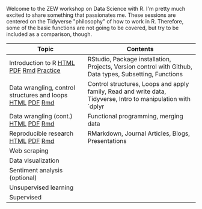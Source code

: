 Welcome to the ZEW workshop on Data Science with R. I'm pretty much excited to share something that passionates me. These sessions are centered on the Tidyverse "philosophy" of how to work in R. Therefore, some of the basic functions are not going to be covered, but try to be included as a comparison, though.

| Topic | Contents |
|--------------------------------------------------------------------------------------------------|---------------------------------------------------------------------------------------------------------------|
| Introduction to R [HTML](ws_1.html) [PDF](ws_1.pdf) [Rmd](ws_1.Rmd)  [Practice](practice_1.html) | RStudio, Package installation, Projects, Version control with Github, Data types, Subsetting, Functions |
| Data wrangling, control structures and loops [HTML](ws_2.html) [PDF](ws_2.pdf) [Rmd](ws_2.Rmd) | Control structures, Loops and apply family, Read and write data, Tidyverse, Intro to manipulation with `dplyr |
| Data wrangling (cont.) [HTML](ws_3.html) [PDF](ws_3.pdf) [Rmd](ws_3.Rmd) | Functional programming, merging data |
| Reproducible research [HTML](ws_4.html) [PDF](ws_4.pdf) [Rmd](ws_4.Rmd) | RMarkdown, Journal Articles, Blogs, Presentations |
| Web scraping |  |
| Data visualization |  |
| Sentiment analysis (optional) |  |
| Unsupervised learning |  |
| Supervised |  |                                                                                                             |
